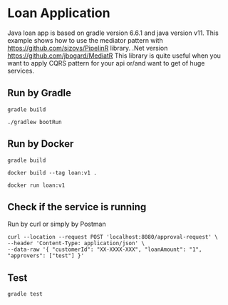 # Loan Application

Java loan app is based on gradle version 6.6.1 and java version v11. This example
shows how to use the mediator pattern with https://github.com/sizovs/PipelinR library.
.Net version https://github.com/jbogard/MediatR This library is quite useful
when you want to apply CQRS pattern for your api or/and want to get of huge services.

## Run by Gradle ##

```
gradle build
```
```
./gradlew bootRun
```

## Run by Docker ##
```
gradle build
```
```
docker build --tag loan:v1 .
```
```
docker run loan:v1
```
## Check if the service is running ##
 Run by curl or simply by Postman
```
curl --location --request POST 'localhost:8080/approval-request' \
--header 'Content-Type: application/json' \
--data-raw '{ "customerId": "XX-XXXX-XXX", "loanAmount": "1", "approvers": ["test"] }'
```

## Test ##
```
gradle test